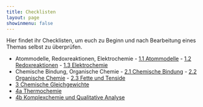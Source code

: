 ```yaml
---
title: Checklisten
layout: page
showinmenu: false
---
```


Hier findet ihr Checklisten, um euch zu Beginn und nach Bearbeitung eines Themas selbst zu überprüfen.

- Atommodelle, Redoxreaktionen, Elektrochemie
        - [1.1 Atommodelle](checklisten/atommodelle)
        - [1.2 Redoxreaktionen](checklisten/redoxreaktionen)
        - [1.3 Elektrochemie](checklisten/elektrochemie)
- Chemische Bindung, Organische Chemie
        - [2.1 Chemische Bindung](checklisten/chemische_bindung)
        - [2.2 Organische Chemie](checklisten/organische_chemie)
        - [2.3 Fette und Tenside](checklisten/fette-und-tenside)
- [3 Chemische Gleichgewichte](checklisten/chemische_gleichgewichte)
- [4a Thermochemie](checklisten/thermochemie)
- [4b Komplexchemie und Qualitative Analyse](checklisten/komplexchemie-und-qualitative_analyse)





